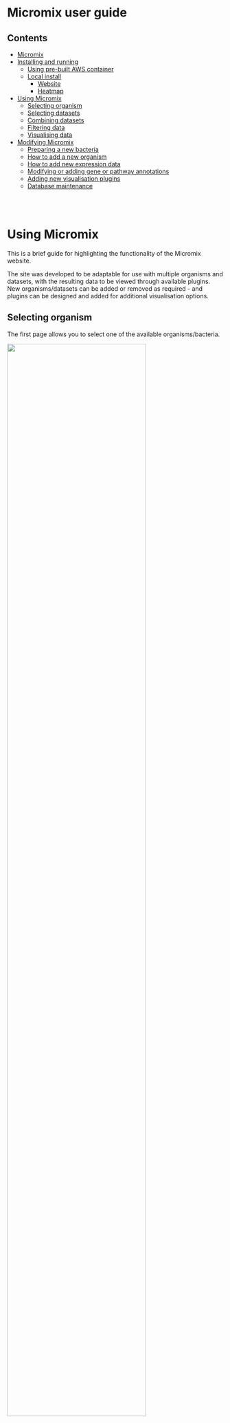 # Micromix user guide

## Contents
- [Micromix](README.md#micromix-user-guide)
- [Installing and running](installing_running.md#micromix-user-guide)
    - [Using pre-built AWS container](installing_running.md#1-using-pre-built-aws-container)
    - [Local install](installing_running.md#2-running-locally-or-on-a-server)
        - [Website](installing_running.md#website)
        - [Heatmap](installing_running.md#heatmap)
- [Using Micromix](using_micromix.md#micromix-user-guide)
    - [Selecting organism](using_micromix.md#selecting-organism)
    - [Selecting datasets](using_micromix.md#selecting-datasets)
    - [Combining datasets](using_micromix.md#combining-datasets)
    - [Filtering data](using_micromix.md#filtering-data)
    - [Visualising data](using_micromix.md#visualising-data)  
- [Modifying Micromix](modifying_micromix.md#micromix-user-guide)
    - [Preparing a new bacteria](modifying_micromix.md#preparing-a-new-bacteria)
    - [How to add a new organism](modifying_micromix.md#how-to-add-a-new-organism)
    - [How to add new expression data](modifying_micromix.md#how-to-add-new-expression-data)
    - [Modifying or adding gene or pathway annotations](modifying_micromix.md#modifying-or-adding-gene-or-pathway-annotations)
    - [Adding new visualisation plugins](modifying_micromix.md#adding-new-visualisation-plugins)
    - [Database maintenance](modifying_micromix.md#database-maintenance)


<br><br>

# Using Micromix

This is a brief guide for highlighting the functionality of the Micromix website. 

The site was developed to be adaptable for use with multiple organisms and datasets, with the resulting data to be viewed through available plugins. New organisms/datasets can be added or removed as required - and plugins can be designed and added for additional visualisation options.


## Selecting organism

The first page allows you to select one of the available organisms/bacteria. 

<img width="80%" src="images/micromix_running.png" />

## Selecting datasets

Once chosen, you have the option of selecting the desired datasets.

You can also choose to load in custom data from other sources such as delimited file or URL

<img width="80%" src="images/select_dataset.png" />

You also have the choice of adding or removing specific columns.

<img width="50%" src="images/selecting_additional_columns.png" />

Clicking **Add** will load the data


<img width="80%" src="images/site_descriptions.png" />

The above image shows main elements of the site once data has been added. 

### Address bar:

Each time new data is selected, a new database entry is added and assigned a unique ID. This configuration ID is added to the address bar and links the current session, storing any data transformations, filtering and visualisations. This becomes useful when revisiting the site and instead of re-loading data and applying filters, the config ID can be pasted into the address bar and the existing session will be restored. This link can also be shared with collaborators, providing an easy way to share interesting results or observations.

### Toolbar:

On the top right of the website there is a toolbar with four buttons. 

 - The **padlock button** locks the current state of the site so no further edits can be made. This would be useful when sending to a collaborator or if wanting to include a URL within a manuscript or similar document. 
 - The **download button** allows users to download the currently selected dataset as an Excel or a delimited file (such as .csv). 
 - The **new document button** will re-load the website so a new dataset can be selected. 
 - The **help button** when clicked will provide pop-over text explaining various features of the site.


### Plugins / visualisations:

This is where the data visualisation plugins are loaded as separate buttons. Each plugin when clicked will allow the user to visualise their data. Additional plugins can be created and added. For details on how to add new plugins, see [Adding new visualisation plugins](modifying_micromix.md#adding-new-visualisation-plugins) 

### Filters:

Standard filters exist allowing functional annotations to be searched, such as Gene Ontology (GO) and KEGG IDs - these are available under **Add Filter**. Custom gene lists such as virulence factors/ncRNA etc can also be added to select genes of interest - these are available under **Preset Filters**. Values within the table can also be modified, such as converting to Log, or displaying certain nummber of decimal places - these are available under **Transform Data**. 

## Combining datasets

If you choose to examine more than one dataset, you can merge the underlying data into a single matrix that is displayed and thus explorable within the site. To use this feature, you need to already have a dataset chosen (by following the previous step). First click on **Upload data**, this will allow you to select the additional dataset you wish to combine with your existing selection. 

After selecting an additional dataset, you can choose if this additional data should be added to the right or left. This is shown in the figure below with the black squared matrix (**Matrix Preview**). By clicking on the light grey squares (on either side), this decides where the new data will be added.

<img width="80%" src="images/combining_datasets.png" />

> Note: When merging datasets, there needs to be sufficiant overlap in the **locus tags**, if both datasets use different naming conventions, then the merge will fail. Other common pitfalls are not having the locus tag identifier in exactly the same format. For example, `locus tag` and `locus_tag` will cause an error. If this occurs, you will need to change the columns in the originating data to be identical, which is described here: [How to add new expression data](modifying_micromix.md#how-to-add-new-expression-data)

<br>

## Filtering data

As discussed above, there is the option of filtering the entire list of genes into categories of interest.

 - The functional annotation filters allow you to type the beginning of a category/pathway and the closest matches appear in the dropdown menu (although only 10 are initially visible, additional categories/pathways can be viewed by scrolling). Functional annotations and filters can be modified as described here: [Modifying or adding gene or pathway annotations](modifying_micromix.md#modifying-or-adding-gene-or-pathway-annotations)

<img width="80%" src="images/searching_for_oxidative.png" />

 - Filters can either be a singular, or chained together

<img width="80%" src="images/multiple_filters.png" />

<br>

## Visualising data

There are currently 3 visualisation plugins available, Heatmap, Clustergrammer and Scatterplot.

### Heatmap

This is the heatmap that is required to be run alongside the website. It was designed with WebGL, providing 3D and 2D views of the resulting data. The visualisation options are highly customisable and it also provides an option to export the heatmap as an image. An advantage of this plugin is its speed and ability to easily visualise many genes and samples.

If the heatmap is not working, you may need to make sure it has been deployed correctly - see [Heatmap](installing_running.md#heatmap)

<img width="80%" src="images/heatmap.png" />

### Clustergrammer

The Clustergrammer plugin utalises the API from the Ma'ayan lab, passing the requested data and returning an interractive heatmap. Here you can utalise features such as row and column clustering, as well as exporting the heatmap as an image. 

> It should be noted that < 200 genes should be used for visualisations (an in-built restriction built into the API), otherwise an error may occur. If you require larger datasets, there is an option of deploying your own [Clustergrammer server](https://maayanlab.cloud/clustergrammer/) 

<img width="80%" src="images/clustergrammer.png" />

### Scatterplot

**<< TBD >>**

Hannah, I'm unsure if this will be kept in the final version - curious to know if you find the scatterplot useful?
